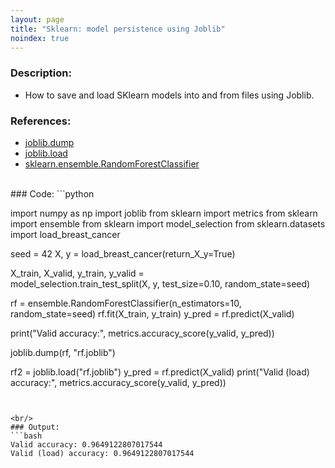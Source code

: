 ```yaml
---
layout: page
title: "Sklearn: model persistence using Joblib"
noindex: true
---
```



### Description:
- How to save and load SKlearn models into and from files using Joblib.

### References:
- [joblib.dump](https://joblib.readthedocs.io/en/latest/generated/joblib.dump.html)
- [joblib.load](https://joblib.readthedocs.io/en/latest/generated/joblib.load.html)
- [sklearn.ensemble.RandomForestClassifier](https://scikit-learn.org/stable/modules/generated/sklearn.ensemble.RandomForestClassifier.html)


<br/>
### Code:
```python

import numpy as np                                                                                                                                    import joblib
from sklearn import metrics                                                                                                                           from sklearn import ensemble
from sklearn import model_selection
from sklearn.datasets import load_breast_cancer

seed = 42
                                                                                                                                                      X, y = load_breast_cancer(return_X_y=True)

X_train, X_valid, y_train, y_valid = \
    model_selection.train_test_split(X, y, test_size=0.10, random_state=seed)

rf = ensemble.RandomForestClassifier(n_estimators=10, random_state=seed)                                                                              rf.fit(X_train, y_train)
y_pred = rf.predict(X_valid)

print("Valid accuracy:", metrics.accuracy_score(y_valid, y_pred))

joblib.dump(rf, "rf.joblib")


rf2 = joblib.load("rf.joblib")
y_pred = rf.predict(X_valid)
print("Valid (load) accuracy:", metrics.accuracy_score(y_valid, y_pred))
```


<br/>
### Output:
```bash
Valid accuracy: 0.9649122807017544
Valid (load) accuracy: 0.9649122807017544
```

